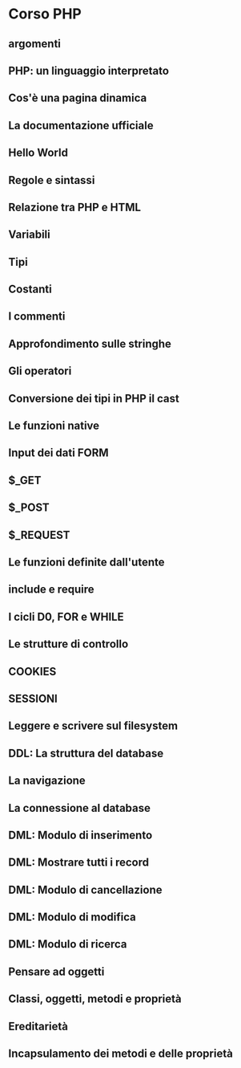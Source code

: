 # Corso PHP

## argomenti

## PHP: un linguaggio interpretato

## Cos'è una pagina dinamica

## La documentazione ufficiale

## Hello World

## Regole e sintassi

## Relazione tra PHP e HTML

## Variabili

## Tipi

## Costanti

## I commenti

## Approfondimento sulle stringhe

## Gli operatori

## Conversione dei tipi in PHP il cast

## Le funzioni native

## Input dei dati FORM

## $_GET

## $_POST

## $_REQUEST

## Le funzioni definite dall'utente

## include e require

## I cicli D0, FOR e WHILE

## Le strutture di controllo

## COOKIES

## SESSIONI

## Leggere e scrivere sul filesystem

## DDL: La struttura del database

## La navigazione

## La connessione al database

## DML: Modulo di inserimento

## DML: Mostrare tutti i record

## DML: Modulo di cancellazione

## DML: Modulo di modifica

## DML: Modulo di ricerca

## Pensare ad oggetti

## Classi, oggetti, metodi e proprietà

## Ereditarietà

## Incapsulamento dei metodi e delle proprietà






